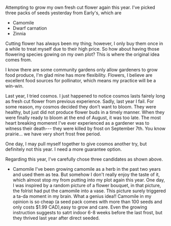 Attempting to grow my own fresh cut flower again this year. I've picked three packs of seeds yesterday from Early's, which are 
* Camomile
* Dwarf carnation
* Zinnia 


Cutting flower has always been my thing; however, I only buy them once in a while to treat myself due to their high price. So how about having those flowering species gowing on my own plot? This is where the original idea comes from. 

I know there are some community gardens only allow gardeners to grow food produce, I'm glad mine has more flexibility. Flowers, I believe are excellent food sources for pollinator, which means my practice will be a win-win. 

Last year, I tried cosmos.  I just happened to notice cosmos lasts fairely long as fresh cut flower from previous experience. Sadly, last year I fail. For some reason, my cosmos decided they don't want to bloom. They were healthy, but just did not produce flower buds in a timely manner. When they were finally ready to bloom at the end of August, it was too late. The most heart breaking momennt I've ever experienced as a gardener was to witness their death--- they were killed by frost on September 7th. You know prairie... we have very short frost free period. 

One day, I may pull myself together to give cosmos another try, but definitely not this year. I need a more guarantee option.

Regarding this year, I've carefully chose three candidates as shown above. 

* Camomile
I've been growing camomile as a herb in the past two years and used them as tea. But somehow I don't really enjoy the taste of it, which almost stop my from putting into my plot again this year. One day, I was inspired by a random picture of a flower bouquet, in that picture, the folrist had put the camomile into a vase. This picture surely triggered a ta-da moment in my brain. What a genius idea!! Camomile in my opinion is so cheap (a seed pack comes with more than 100 seeds and only costs $1.99 CAD),easy to grow and care. Even the growing instruction suggests to satrt indoor 6-8 weeks before the last frost, but they thrived last year after direct seeded. 
